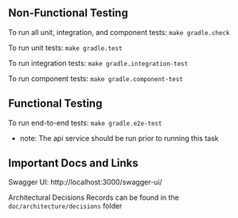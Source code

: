 ## Non-Functional Testing
To run all unit, integration, and component tests: `make gradle.check`

To run unit tests: `make gradle.test`

To run integration tests: `make gradle.integration-test`

To run component tests: `make gradle.component-test`

## Functional Testing

To run end-to-end tests: `make gradle.e2e-test` 
* note: The api service should be run prior to running this task 

## Important Docs and Links

Swagger UI: http://localhost:3000/swagger-ui/

Architectural Decisions Records can be found in the `doc/architecture/decisions` folder